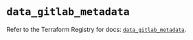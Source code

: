 # `data_gitlab_metadata`

Refer to the Terraform Registry for docs: [`data_gitlab_metadata`](https://registry.terraform.io/providers/gitlabhq/gitlab/16.7.0/docs/data-sources/metadata).
